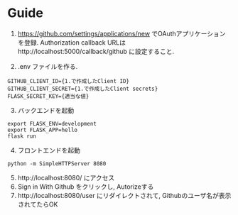 # Guide

1. https://github.com/settings/applications/new でOAuthアプリケーションを登録.
Authorization callback URLは http://localhost:5000/callback/github に設定すること.

2. .env ファイルを作る.

```
GITHUB_CLIENT_ID={1.で作成したClient ID}
GITHUB_CLIENT_SECRET={1.で作成したClient secrets}
FLASK_SECRET_KEY={適当な値}
```

3. バックエンドを起動
```
export FLASK_ENV=development
export FLASK_APP=hello
flask run
```

4. フロントエンドを起動
```
python -m SimpleHTTPServer 8080
```

5. http://localhost:8080/ にアクセス
6. Sign in With Github をクリックし, Autorizeする
7. http://localhost:8080/user にリダイレクトされて, Githubのユーザ名が表示されてたらOK